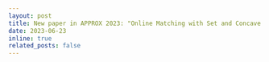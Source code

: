 ```yaml
---
layout: post
title: New paper in APPROX 2023: "Online Matching with Set and Concave Delays" with Lindsey Deryckere. This is based on Lindsey's MPhil thesis, supervised by me, and her first academic paper. Congrats Lindsey!
date: 2023-06-23
inline: true
related_posts: false
---
```

